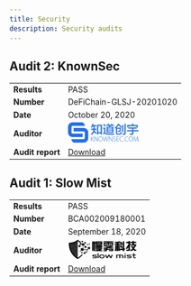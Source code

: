 ```yaml
---
title: Security
description: Security audits
---
```


## Audit 2: KnownSec

|                  |                                                               |
| ---------------- | ------------------------------------------------------------- |
| **Results**      | PASS                                                          |
| **Number**       | DeFiChain-GLSJ-20201020                                       |
| **Date**         | October 20, 2020                                              |
| **Auditor**      | ![Knownsec](/img/security/logo-knownsec.png)                  |
| **Audit report** | [Download](/downloads/DeFiChain-Security-Audit-Report-V1.pdf) |

## Audit 1: Slow Mist

|                  |                                                              |
| ---------------- | ------------------------------------------------------------ |
| **Results**      | PASS                                                         |
| **Number**       | BCA002009180001                                              |
| **Date**         | September 18, 2020                                           |
| **Auditor**      | ![Slow Mist](/img/security/logo-slowmist.png)                |
| **Audit report** | [Download](/downloads/defichain-security-audit-slowmist.pdf) |
